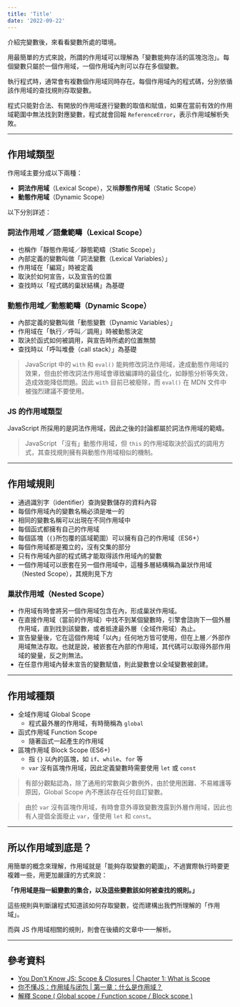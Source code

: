 ```yaml
---
title: 'Title'
date: '2022-09-22'
---
```


介紹完變數後，來看看變數所處的環境。

用最簡單的方式來說，所謂的作用域可以理解為「變數能夠存活的區塊泡泡」。每個變數只屬於一個作用域，一個作用域內則可以存在多個變數。

執行程式時，通常會有複數個作用域同時存在。每個作用域內的程式碼，分別依循該作用域的查找規則存取變數。

程式只能對合法、有開放的作用域進行變數的取值和賦值，如果在當前有效的作用域範圍中無法找到對應變數，程式就會回報  `ReferenceError`，表示作用域解析失敗。

---

## 作用域類型
作用域主要分成以下兩種：
- **詞法作用域**（Lexical Scope），又稱**靜態作用域**（Static Scope）
- **動態作用域**（Dynamic Scope）

以下分別詳述：

### 詞法作用域 ／語彙範疇（Lexical Scope）
- 也稱作「靜態作用域／靜態範疇（Static Scope）」
- 內部定義的變數叫做「詞法變數（Lexical Variables）」
- 作用域在「編寫」時被定義
- 取決於如何宣告，以及宣告的位置
- 查找時以「程式碼的巢狀結構」為基礎

### 動態作用域／動態範疇（Dynamic Scope）
- 內部定義的變數叫做「動態變數（Dynamic Variables）」
- 作用域在「執行／呼叫／調用」時被動態決定
- 取決於函式如何被調用，與宣告時所處的位置無關
- 查找時以「呼叫堆疊（call stack）」為基礎

> JavaScript 中的 `with` 和 `eval()` 能夠修改詞法作用域，達成動態作用域的效果，但由於修改詞法作用域會導致編譯時的最佳化，如靜態分析等失效，造成效能降低問題。因此 `with` 目前已被廢除，而 `eval()` 在 MDN 文件中被強烈建議不要使用。

### JS 的作用域類型
JavaScript 所採用的是詞法作用域，因此之後的討論都屬於詞法作用域的範疇。

> JavaScript 「沒有」動態作用域，但 `this` 的作用域取決於函式的調用方式，其查找規則擁有與動態作用域相似的機制。

---

## 作用域規則
- 通過識別字（identifier）查詢變數儲存的資料內容
- 每個作用域內的變數名稱必須是唯一的
- 相同的變數名稱可以出現在不同作用域中
- 每個函式都擁有自己的作用域
- 每個區塊（`{}`所包覆的區域範圍）可以擁有自己的作用域（ES6+）
- 每個作用域都是獨立的，沒有交集的部分
- 只有作用域內部的程式碼才能取得該作用域內的變數
- 一個作用域可以嵌套在另一個作用域中，這種多層結構稱為巢狀作用域（Nested Scope），其規則見下方

### 巢狀作用域（Nested Scope）
- 作用域有時會將另一個作用域包含在內，形成巢狀作用域。
- 在直接作用域（當前的作用域）中找不到某個變數時，引擎會諮詢下一個外層作用域，直到找到該變數，或者抵達最外層（全域作用域）為止。
- 宣告變量後，它在這個作用域「以內」任何地方皆可使用，但在上層／外部作用域無法存取。也就是說，被嵌套在內部的作用域，其代碼可以取得外部作用域的變量，反之則無法。
- 在任意作用域內替未宣告的變數賦值，則此變數會以全域變數被創建。

---

## 作用域種類
- 全域作用域 Global Scope
	- 程式最外層的作用域，有時簡稱為 `global`
- 函式作用域 Function Scope
	- 隨著函式一起產生的作用域
- 區塊作用域 Block Scope (ES6+)
	- 指 `{}` 以內的區塊，如 `if`、`while`、`for` 等
	- `var` 沒有區塊作用域，因此定義變數時需要使用 `let` 或 `const`

> 有部分觀點認為，除了通用的常數與少數例外，由於使用困難、不易維護等原因，Global Scope 內不應該存在任何自訂變數。

> 由於 `var` 沒有區塊作用域，有時會意外導致變數洩露到外層作用域，因此也有人提倡全面廢止 `var`，僅使用 `let` 和 `const`。

---

## 所以作用域到底是？
用簡單的概念來理解，作用域就是「能夠存取變數的範圍」，不過實際執行時要更複雜一些，用更加嚴謹的方式來說：

**「作用域是指一組變數的集合，以及這些變數該如何被查找的規則。」**

這些規則與判斷讓程式知道該如何存取變數，從而建構出我們所理解的「作用域」。

而與 JS 作用域相關的規則，則會在後續的文章中一一解析。

---

## 參考資料
- [You Don't Know JS: Scope & Closures | Chapter 1: What is Scope](https://github.com/getify/You-Dont-Know-JS/blob/1st-ed/scope%20%26%20closures/ch1.md)
- [你不懂JS：作用域与闭包 | 第一章：什么是作用域？](https://github.com/CuiFi/You-Dont-Know-JS-CN/blob/master/scope%20%26%20closures/ch1.md)
- [解釋 Scope ( Global scope / Function scope / Block scope )](https://ithelp.ithome.com.tw/articles/10259529)
